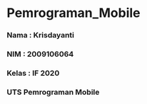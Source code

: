 # Pemrograman_Mobile

### Nama  : Krisdayanti
### NIM   : 2009106064
### Kelas : IF  2020
### UTS Pemrograman Mobile
